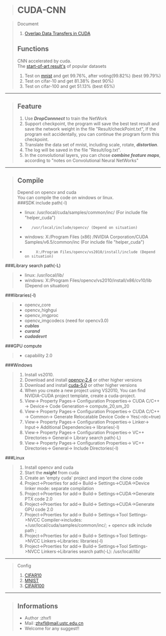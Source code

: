 >CUDA-CNN
>========


>Document   
>1.  <a href="http://zhxfl.github.io/cuda-cnn_cuda-stream"> Overlap Data Transfers in CUDA </a>
>
>Functions
>--------
>CNN accelerated by cuda.   
>The <a href="http://rodrigob.github.io/are_we_there_yet/build/classification_datasets_results.html"> start-of-art result's</a> of popular datasets    
>1. Test on <a href="http://yann.lecun.com/exdb/mnist/"> mnist</a> and get 99.76%, after voting(99.82%) (best 99.79%)   
>2. Test on cifar-10  and get 81.38%   (best 90%)   
>3. Test on cifar-100 and get 51.13%   (best 65%)   
***

>Feature
>--------
>1. Use ***DropConnnect*** to train the NetWork
>2. Support checkpoint, the program will save the best test result and save the network weight in the file "Result/checkPoint.txt", If the program exit accidentally, you can continue the program form this checkpoint.
>3. Translate the data set of mnist, including scale, rotate, ***distortion***.
>4. The log will be saved in the file "Result/log.txt".  
>5. In the convolutional layers, you can chose ***combine feature maps***, according to "notes on Convolutional Neural NetWorks"
>

***

>Compile
>-------
>Depend on opencv and cuda    
>You can compile the code on windows or linux.   
###SDK include path(-I)   
>* linux: /usr/local/cuda/samples/common/inc/ (For include file "helper_cuda") 
>*        /usr/local/include/opencv/ (Depend on situation)        
>* windows: X:/Program Files (x86) /NVIDIA Corporation/CUDA Samples/v6.5/common/inc (For include file "helper_cuda")   
>*          X:/Program Files/opencv/vs2010/install/include (Depend on situation)
>
###Library search path(-L)   
>* linux: /usr/local/lib/   
>* windows: X:/Program Files/opencv/vs2010/install/x86/cv10/lib (Depend on situation)    
>
###libraries(-l)      
>* opencv_core   
>* opencv_highgui   
>* opencv_imgproc   
>* opencv_imgcodecs (need for opencv3.0)   
>* ***cublas***   
>* ***curand***   
>* ***cudadevrt***   
>

###GPU compute 
>* capability 2.0   


###Windows
>1. Install vs2010.
>2. Download and install <a href="http://sourceforge.net/projects/opencvlibrary/files/opencv-win/3.0.0-beta/"> opencv-2.4</a> or other higher versions
>3. Download and install <a href="https://developer.nvidia.com/cuda-downloads"> cuda-5.0</a> or other higher versions
>4. When you create a new project using VS2010, You can find NVIDIA-CUDA project template, create a cuda-project.
>5. View-> Property Pages-> Configuration Properties-> CUDA C/C++ -> Device-> Code Generation-> compute_20,sm_20   
>6. View-> Property Pages-> Configuration Properties-> CUDA C/C++ -> Common-> Generate Relocatable Device Code-> Yes(-rdc=true) 
>7. View-> Property Pages-> Configuration Properties-> Linker-> Input-> Additional Dependencies-> libraries(-l)   
>8. View-> Property Pages-> Configuration Properties-> VC++ Directories-> General-> Library search path(-L)  
>9. View-> Property Pages-> Configuration Properties-> VC++ Directories-> General-> Include Directories(-I)  

###Linux
>1. Install opencv and cuda
>2. Start the ***nsight*** from cuda
>3. Create an 'empty cuda' project and import the clone code  
>4. Project->Proerties for add-> Build-> Settings->CUDA->Device linker mode: separate compilation   
>5. Project->Proerties for add-> Build-> Settings->CUDA->Generate PTX code 2.0
>6. Project->Proerties for add-> Build-> Settings->CUDA->Generate GPU code 2.0
>7. Project->Proerties for add-> Build-> Settings->Tool Settings->NVCC Compiler->includes: +/usr/local/cuda/samples/common/inc/; + opencv sdk include path ;   
>8. Project->Proerties for add-> Build-> Settings->Tool Settings->NVCC Linkers->Libraries: libraries(-l)   
>9. Project->Proerties for add-> Build-> Settings->Tool Settings->NVCC Linkers->Libraries search path(-L): /usr/local/lib/    

***
>Config   
>1. <a href="https://github.com/zhxfl/CUDA-CNN/blob/master/Config/Cifar10Config.txt">CIFAR10</a>   
>2. <a href="https://github.com/zhxfl/CUDA-CNN/blob/master/Config/MnistConfig.txt">MNIST</a>   
>3. <a href="https://github.com/zhxfl/CUDA-CNN/blob/master/Config/Cifar100Config.txt">CIFAR100</a>
***

>Informations
>------------
>* Author :zhxfl  
>* Mail   :zhxfl@mail.ustc.edu.cn  
>* Welcome for any suggest!!   

